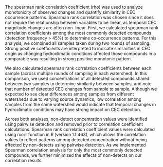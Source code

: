 The spearman rank correlation coefficient (rho) was used to analyze monotonicity of observed changes and quantify similarity in CEC occurrence patterns. Spearman rank 
correlation was chosen since it does not require the relationship between variables to be linear, as temporal CEC magnitude changes are often non-linear. First, we 
calculated spearman rank correlation coefficients among the most commonly detected compounds (detection frequency > 45%) to determine co-occurrence patterns. For this 
analysis, we combined all samples taken during two rounds of sampling. Strong positive coefficients are interpreted to indicate similarities in CEC origin as changing 
hydroclimatic conditions affected those compounds in a comparable way resulting in strong positive monotonic pattern.

We also calculated spearman rank correlation coefficients between each sample (across multiple rounds of sampling in each watershed). In this comparison, we used 
concentrations of all detected compounds shared between two samples to determine similarity between samples, and note that number of detected CEC changes from sample 
to sample. Although we expected to see clear differences among samples from different watersheds due to varying source dynamics, low correlation among samples from the 
same watershed would indicate that temporal changes in hydroclimatic conditions may have strong impact on CEC detection.  

Across both analyses, non-detect concentration values were identified using pairwise detection and removed prior to correlation coefficient calculations. Spearman 
rank correlation coefficient values were calculated using rcorr function in R (version 1.1.463), which allows the correlation values to reflect patterns among detected 
concentration without being affected by non-detects using pairwise detection. As we implemented Spearman correlation analysis for only the most commonly detected 
compounds, we further minimized the effects of non-detects on our correlation results. 
